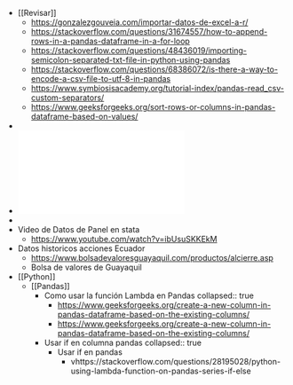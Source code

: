 - [[Revisar]]
	- https://gonzalezgouveia.com/importar-datos-de-excel-a-r/
	- https://stackoverflow.com/questions/31674557/how-to-append-rows-in-a-pandas-dataframe-in-a-for-loop
	- https://stackoverflow.com/questions/48436019/importing-semicolon-separated-txt-file-in-python-using-pandas
	- https://stackoverflow.com/questions/68386072/is-there-a-way-to-encode-a-csv-file-to-utf-8-in-pandas
	- https://www.symbiosisacademy.org/tutorial-index/pandas-read_csv-custom-separators/
	- https://www.geeksforgeeks.org/sort-rows-or-columns-in-pandas-dataframe-based-on-values/
-
- ![UDLA-EC-TEC-2018-06.pdf](../assets/UDLA-EC-TEC-2018-06_1641417048170_0.pdf)
-
- Video de Datos de Panel en stata
	- https://www.youtube.com/watch?v=ibUsuSKKEkM
- Datos historicos acciones Ecuador
	- https://www.bolsadevaloresguayaquil.com/productos/alcierre.asp
	- Bolsa de valores de Guayaquil
- [[Python]]
	- [[Pandas]]
		- Como usar la función Lambda en Pandas
		  collapsed:: true
			- https://www.geeksforgeeks.org/create-a-new-column-in-pandas-dataframe-based-on-the-existing-columns/
			- https://www.geeksforgeeks.org/create-a-new-column-in-pandas-dataframe-based-on-the-existing-columns/
		- Usar if en columna pandas 
		  collapsed:: true
			- Usar if en pandas
				- vhttps://stackoverflow.com/questions/28195028/python-using-lambda-function-on-pandas-series-if-else